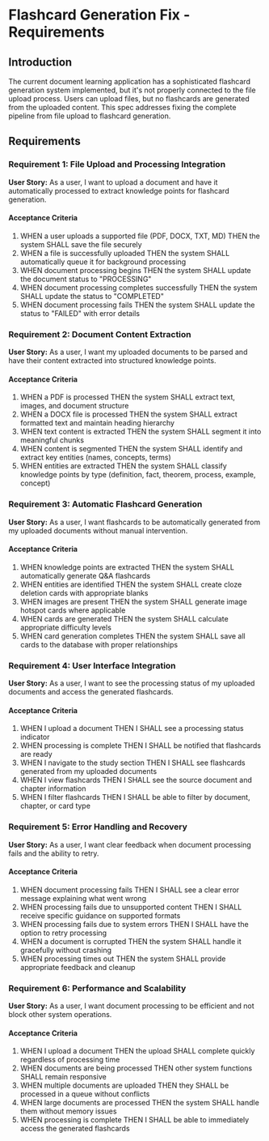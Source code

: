 # Flashcard Generation Fix - Requirements

## Introduction

The current document learning application has a sophisticated flashcard generation system implemented, but it's not properly connected to the file upload process. Users can upload files, but no flashcards are generated from the uploaded content. This spec addresses fixing the complete pipeline from file upload to flashcard generation.

## Requirements

### Requirement 1: File Upload and Processing Integration

**User Story:** As a user, I want to upload a document and have it automatically processed to extract knowledge points for flashcard generation.

#### Acceptance Criteria

1. WHEN a user uploads a supported file (PDF, DOCX, TXT, MD) THEN the system SHALL save the file securely
2. WHEN a file is successfully uploaded THEN the system SHALL automatically queue it for background processing
3. WHEN document processing begins THEN the system SHALL update the document status to "PROCESSING"
4. WHEN document processing completes successfully THEN the system SHALL update the status to "COMPLETED"
5. WHEN document processing fails THEN the system SHALL update the status to "FAILED" with error details

### Requirement 2: Document Content Extraction

**User Story:** As a user, I want my uploaded documents to be parsed and have their content extracted into structured knowledge points.

#### Acceptance Criteria

1. WHEN a PDF is processed THEN the system SHALL extract text, images, and document structure
2. WHEN a DOCX file is processed THEN the system SHALL extract formatted text and maintain heading hierarchy
3. WHEN text content is extracted THEN the system SHALL segment it into meaningful chunks
4. WHEN content is segmented THEN the system SHALL identify and extract key entities (names, concepts, terms)
5. WHEN entities are extracted THEN the system SHALL classify knowledge points by type (definition, fact, theorem, process, example, concept)

### Requirement 3: Automatic Flashcard Generation

**User Story:** As a user, I want flashcards to be automatically generated from my uploaded documents without manual intervention.

#### Acceptance Criteria

1. WHEN knowledge points are extracted THEN the system SHALL automatically generate Q&A flashcards
2. WHEN entities are identified THEN the system SHALL create cloze deletion cards with appropriate blanks
3. WHEN images are present THEN the system SHALL generate image hotspot cards where applicable
4. WHEN cards are generated THEN the system SHALL calculate appropriate difficulty levels
5. WHEN card generation completes THEN the system SHALL save all cards to the database with proper relationships

### Requirement 4: User Interface Integration

**User Story:** As a user, I want to see the processing status of my uploaded documents and access the generated flashcards.

#### Acceptance Criteria

1. WHEN I upload a document THEN I SHALL see a processing status indicator
2. WHEN processing is complete THEN I SHALL be notified that flashcards are ready
3. WHEN I navigate to the study section THEN I SHALL see flashcards generated from my uploaded documents
4. WHEN I view flashcards THEN I SHALL see the source document and chapter information
5. WHEN I filter flashcards THEN I SHALL be able to filter by document, chapter, or card type

### Requirement 5: Error Handling and Recovery

**User Story:** As a user, I want clear feedback when document processing fails and the ability to retry.

#### Acceptance Criteria

1. WHEN document processing fails THEN I SHALL see a clear error message explaining what went wrong
2. WHEN processing fails due to unsupported content THEN I SHALL receive specific guidance on supported formats
3. WHEN processing fails due to system errors THEN I SHALL have the option to retry processing
4. WHEN a document is corrupted THEN the system SHALL handle it gracefully without crashing
5. WHEN processing times out THEN the system SHALL provide appropriate feedback and cleanup

### Requirement 6: Performance and Scalability

**User Story:** As a user, I want document processing to be efficient and not block other system operations.

#### Acceptance Criteria

1. WHEN I upload a document THEN the upload SHALL complete quickly regardless of processing time
2. WHEN documents are being processed THEN other system functions SHALL remain responsive
3. WHEN multiple documents are uploaded THEN they SHALL be processed in a queue without conflicts
4. WHEN large documents are processed THEN the system SHALL handle them without memory issues
5. WHEN processing is complete THEN I SHALL be able to immediately access the generated flashcards